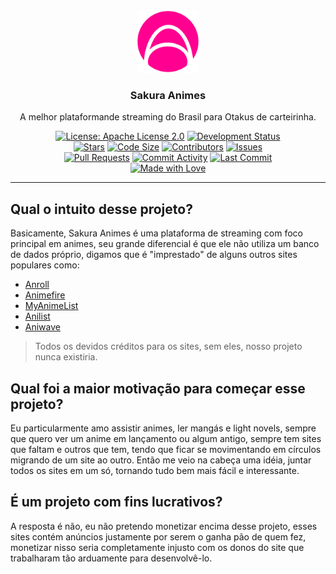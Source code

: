 <div align="center">
  <img src="/public/logo.png" width="100" />

  ### Sakura Animes

  A melhor plataformande streaming do Brasil para Otakus de carteirinha.

  [![License: Apache License 2.0](https://img.shields.io/badge/license-Apache%20License%202.0-blue?style=flat-square)](https://www.apache.org/licenses/LICENSE-2.0)
  [![Development Status](https://img.shields.io/badge/development%20status-Initial%20Stage-red?style=flat-square)](https://github.com/orgs/BedrockFrontiers/projects/1) \
  [![Stars](https://img.shields.io/github/stars/uesleibros/SakuraAnimes?style=flat-square)](https://github.com/BedrockFrontiers/stargazers)
  [![Code Size](https://img.shields.io/github/languages/code-size/uesleibros/SakuraAnimes?style=flat-square)](https://github.com/uesleibros/SakuraAnimes)
  [![Contributors](https://img.shields.io/github/contributors/uesleibros/SakuraAnimes?style=flat-square)](https://github.com/uesleibros/SakuraAnimes/graphs/contributors)
  [![Issues](https://img.shields.io/github/issues/uesleibros/SakuraAnimes?style=flat-square)](https://github.com/uesleibros/SakuraAnimes/issues) \
  [![Pull Requests](https://img.shields.io/github/issues-pr/uesleibros/SakuraAnimes?style=flat-square)](https://github.com/uesleibros/SakuraAnimes/pulls)
  [![Commit Activity](https://img.shields.io/github/commit-activity/t/uesleibros/SakuraAnimes?style=flat-square)](https://github.com/uesleibros/SakuraAnimes/commits/main)
  [![Last Commit](https://img.shields.io/github/last-commit/uesleibros/SakuraAnimes?style=flat-square)](https://github.com/uesleibros/SakuraAnimes/commits/main) \
  [![Made with Love](https://img.shields.io/badge/made%20with-love-pink?style=flat-square)](https://github.com/uesleibros/SakuraAnimes/graphs/contributors)

  ---

</div>

## Qual o intuito desse projeto?

Basicamente, Sakura Animes é uma plataforma de streaming com foco principal em animes, seu grande diferencial é que ele não utiliza um banco de dados próprio, digamos que é "imprestado" de alguns outros sites populares como: 

- [Anroll](https://anroll.net/)
- [Animefire](https://animefire.plus/)
- [MyAnimeList](https://myanimelist.net/)
- [Anilist](https://anilist.co/)
- [Aniwave](https://aniwave.to/home)

> Todos os devidos créditos para os sites, sem eles, nosso projeto nunca existiria.

## Qual foi a maior motivação para começar esse projeto?

Eu particularmente amo assistir animes, ler mangás e light novels, sempre que quero ver um anime em lançamento ou algum antigo, sempre tem sites que faltam e outros que tem, tendo que ficar se movimentando em círculos migrando de um site ao outro. Então me veio na cabeça uma idéia, juntar todos os sites em um só, tornando tudo bem mais fácil e interessante.

## É um projeto com fins lucrativos?

A resposta é não, eu não pretendo monetizar encima desse projeto, esses sites contém anúncios justamente por serem o ganha pão de quem fez, monetizar nisso seria completamente injusto com os donos do site que trabalharam tão arduamente para desenvolvê-lo.
